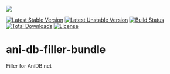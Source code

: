 <img src="http://anime-db.org/bundles/animedboffsite/images/anidb.net.png" /><br />

[![Latest Stable Version](https://poser.pugx.org/anime-db/ani-db-filler-bundle/v/stable.png)](https://packagist.org/packages/anime-db/ani-db-filler-bundle)
[![Latest Unstable Version](https://poser.pugx.org/anime-db/ani-db-filler-bundle/v/unstable.png)](https://packagist.org/packages/anime-db/ani-db-filler-bundle)
[![Build Status](https://travis-ci.org/anime-db/ani-db-filler-bundle.png)](https://travis-ci.org/anime-db/ani-db-filler-bundle)
[![Total Downloads](https://poser.pugx.org/anime-db/ani-db-filler-bundle/downloads.png)](https://packagist.org/packages/anime-db/ani-db-filler-bundle)
[![License](https://poser.pugx.org/anime-db/ani-db-filler-bundle/license.png)](https://packagist.org/packages/anime-db/ani-db-filler-bundle)

ani-db-filler-bundle
====================

Filler for AniDB.net
